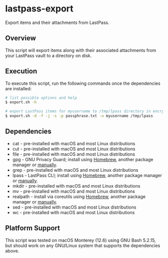 # lastpass-export
Export items and their attachments from LastPass.

## Overview
This script will export items along with their associated attachments
from your LastPass vault to a directory on disk.

## Execution
To execute this script, run the following commands once the
dependencies are installed:

```sh
# list possible options and help
$ export.sh -h

# export LastPass items for myusername to /tmp/lpass directory in encrypted JSON format
$ export.sh -d -f -j -s -p passphrase.txt -u myusername /tmp/lpass
```

## Dependencies
- cat - pre-installed with macOS and most Linux distributions
- cut - pre-installed with macOS and most Linux distributions
- file - pre-installed with macOS and most Linux distributions
- gpg - GNU Privacy Guard; install using [Homebrew](https://formulae.brew.sh/formula/gnupg), another package manager or [manually](https://gnupg.org/).
- grep - pre-installed with macOS and most Linux distributions
- lpass - LastPass CLI; install using [Homebrew](https://formulae.brew.sh/formula/lastpass-cli), another package manager or [manually](https://github.com/lastpass/lastpass-cli).
- mkdir - pre-installed with macOS and most Linux distributions
- mv - pre-installed with macOS and most Linux distributions
- realpath - install via coreutils using [Homebrew](https://formulae.brew.sh/formula/coreutils), another package manager or [manually](https://www.gnu.org/software/coreutils/).
- sed - pre-installed with macOS and most Linux distributions
- wc - pre-installed with macOS and most Linux distributions

## Platform Support
This script was tested on macOS Monterey (12.6) using GNU Bash 5.2.15,
but should work on any GNU/Linux system that supports the dependencies
above.
